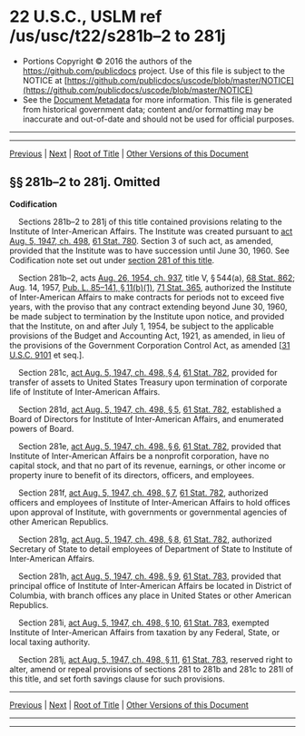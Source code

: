 ---
---

# 22 U.S.C., USLM ref /us/usc/t22/s281b–2 to 281j

* Portions Copyright © 2016 the authors of the https://github.com/publicdocs project.
  Use of this file is subject to the NOTICE at [https://github.com/publicdocs/uscode/blob/master/NOTICE](https://github.com/publicdocs/uscode/blob/master/NOTICE)
* See the [Document Metadata](././../../../../..//README.md) for more information.
  This file is generated from historical government data; content and/or formatting may be inaccurate and out-of-date and should not be used for official purposes.

----------
----------

[Previous](./../../../../..//us/usc/t22/ch7/schX/m__us_usc_t22_s281b–1.md) | [Next](./../../../../..//us/usc/t22/ch7/schX/m__us_usc_t22_s281k.md) | [Root of Title](./../../../../../) | [Other Versions of this Document](https://publicdocs.github.io/go/links?ns=uslm&ref=%2Fus%2Fusc%2Ft22%2Fs281b%E2%80%932+to+281j)

## §§ 281b–2 to 281j. Omitted

 __Codification__ 

    Sections 281b–2 to 281j of this title contained provisions relating to the Institute of Inter-American Affairs. The Institute was created pursuant to [act Aug. 5, 1947, ch. 498][/us/act/1947-08-05/ch498], [61 Stat. 780][/us/stat/61/780]. Section 3 of such act, as amended, provided that the Institute was to have succession until June 30, 1960. See Codification note set out under [section 281 of this title][/us/usc/t22/s281].

    Section 281b–2, acts [Aug. 26, 1954, ch. 937][/us/act/1954-08-26/ch937], title V, § 544(a), [68 Stat. 862][/us/stat/68/862]; Aug. 14, 1957, [Pub. L. 85–141, § 11(b)(1)][/us/pl/85/141/s11/b/1], [71 Stat. 365][/us/stat/71/365], authorized the Institute of Inter-American Affairs to make contracts for periods not to exceed five years, with the proviso that any contract extending beyond June 30, 1960, be made subject to termination by the Institute upon notice, and provided that the Institute, on and after July 1, 1954, be subject to the applicable provisions of the Budget and Accounting Act, 1921, as amended, in lieu of the provisions of the Government Corporation Control Act, as amended \[[31 U.S.C. 9101][/us/usc/t31/s9101] et seq.\].

    Section 281c, [act Aug. 5, 1947, ch. 498, § 4][/us/act/1947-08-05/ch498/s4], [61 Stat. 782][/us/stat/61/782], provided for transfer of assets to United States Treasury upon termination of corporate life of Institute of Inter-American Affairs.

    Section 281d, [act Aug. 5, 1947, ch. 498, § 5][/us/act/1947-08-05/ch498/s5], [61 Stat. 782][/us/stat/61/782], established a Board of Directors for Institute of Inter-American Affairs, and enumerated powers of Board.

    Section 281e, [act Aug. 5, 1947, ch. 498, § 6][/us/act/1947-08-05/ch498/s6], [61 Stat. 782][/us/stat/61/782], provided that Institute of Inter-American Affairs be a nonprofit corporation, have no capital stock, and that no part of its revenue, earnings, or other income or property inure to benefit of its directors, officers, and employees.

    Section 281f, [act Aug. 5, 1947, ch. 498, § 7][/us/act/1947-08-05/ch498/s7], [61 Stat. 782][/us/stat/61/782], authorized officers and employees of Institute of Inter-American Affairs to hold offices upon approval of Institute, with governments or governmental agencies of other American Republics.

    Section 281g, [act Aug. 5, 1947, ch. 498, § 8][/us/act/1947-08-05/ch498/s8], [61 Stat. 782][/us/stat/61/782], authorized Secretary of State to detail employees of Department of State to Institute of Inter-American Affairs.

    Section 281h, [act Aug. 5, 1947, ch. 498, § 9][/us/act/1947-08-05/ch498/s9], [61 Stat. 783][/us/stat/61/783], provided that principal office of Institute of Inter-American Affairs be located in District of Columbia, with branch offices any place in United States or other American Republics.

    Section 281i, [act Aug. 5, 1947, ch. 498, § 10][/us/act/1947-08-05/ch498/s10], [61 Stat. 783][/us/stat/61/783], exempted Institute of Inter-American Affairs from taxation by any Federal, State, or local taxing authority.

    Section 281j, [act Aug. 5, 1947, ch. 498, § 11][/us/act/1947-08-05/ch498/s11], [61 Stat. 783][/us/stat/61/783], reserved right to alter, amend or repeal provisions of sections 281 to 281b and 281c to 281l of this title, and set forth savings clause for such provisions.

----------

[Previous](./../../../../..//us/usc/t22/ch7/schX/m__us_usc_t22_s281b–1.md) | [Next](./../../../../..//us/usc/t22/ch7/schX/m__us_usc_t22_s281k.md) | [Root of Title](./../../../../../) | [Other Versions of this Document](https://publicdocs.github.io/go/links?ns=uslm&ref=%2Fus%2Fusc%2Ft22%2Fs281b%E2%80%932+to+281j)

----------
----------

[/us/act/1947-08-05/ch498]: https://publicdocs.github.io/go/links?ns=uslm&ref=%2Fus%2Fact%2F1947-08-05%2Fch498
[/us/stat/61/780]: https://publicdocs.github.io/go/links?ns=uslm&ref=%2Fus%2Fstat%2F61%2F780
[/us/usc/t22/s281]: https://publicdocs.github.io/go/links?ns=uslm&ref=%2Fus%2Fusc%2Ft22%2Fs281
[/us/act/1954-08-26/ch937]: https://publicdocs.github.io/go/links?ns=uslm&ref=%2Fus%2Fact%2F1954-08-26%2Fch937
[/us/stat/68/862]: https://publicdocs.github.io/go/links?ns=uslm&ref=%2Fus%2Fstat%2F68%2F862
[/us/pl/85/141/s11/b/1]: https://publicdocs.github.io/go/links?ns=uslm&ref=%2Fus%2Fpl%2F85%2F141%2Fs11%2Fb%2F1
[/us/stat/71/365]: https://publicdocs.github.io/go/links?ns=uslm&ref=%2Fus%2Fstat%2F71%2F365
[/us/usc/t31/s9101]: https://publicdocs.github.io/go/links?ns=uslm&ref=%2Fus%2Fusc%2Ft31%2Fs9101
[/us/act/1947-08-05/ch498/s4]: https://publicdocs.github.io/go/links?ns=uslm&ref=%2Fus%2Fact%2F1947-08-05%2Fch498%2Fs4
[/us/stat/61/782]: https://publicdocs.github.io/go/links?ns=uslm&ref=%2Fus%2Fstat%2F61%2F782
[/us/act/1947-08-05/ch498/s5]: https://publicdocs.github.io/go/links?ns=uslm&ref=%2Fus%2Fact%2F1947-08-05%2Fch498%2Fs5
[/us/stat/61/782]: https://publicdocs.github.io/go/links?ns=uslm&ref=%2Fus%2Fstat%2F61%2F782
[/us/act/1947-08-05/ch498/s6]: https://publicdocs.github.io/go/links?ns=uslm&ref=%2Fus%2Fact%2F1947-08-05%2Fch498%2Fs6
[/us/stat/61/782]: https://publicdocs.github.io/go/links?ns=uslm&ref=%2Fus%2Fstat%2F61%2F782
[/us/act/1947-08-05/ch498/s7]: https://publicdocs.github.io/go/links?ns=uslm&ref=%2Fus%2Fact%2F1947-08-05%2Fch498%2Fs7
[/us/stat/61/782]: https://publicdocs.github.io/go/links?ns=uslm&ref=%2Fus%2Fstat%2F61%2F782
[/us/act/1947-08-05/ch498/s8]: https://publicdocs.github.io/go/links?ns=uslm&ref=%2Fus%2Fact%2F1947-08-05%2Fch498%2Fs8
[/us/stat/61/782]: https://publicdocs.github.io/go/links?ns=uslm&ref=%2Fus%2Fstat%2F61%2F782
[/us/act/1947-08-05/ch498/s9]: https://publicdocs.github.io/go/links?ns=uslm&ref=%2Fus%2Fact%2F1947-08-05%2Fch498%2Fs9
[/us/stat/61/783]: https://publicdocs.github.io/go/links?ns=uslm&ref=%2Fus%2Fstat%2F61%2F783
[/us/act/1947-08-05/ch498/s10]: https://publicdocs.github.io/go/links?ns=uslm&ref=%2Fus%2Fact%2F1947-08-05%2Fch498%2Fs10
[/us/stat/61/783]: https://publicdocs.github.io/go/links?ns=uslm&ref=%2Fus%2Fstat%2F61%2F783
[/us/act/1947-08-05/ch498/s11]: https://publicdocs.github.io/go/links?ns=uslm&ref=%2Fus%2Fact%2F1947-08-05%2Fch498%2Fs11
[/us/stat/61/783]: https://publicdocs.github.io/go/links?ns=uslm&ref=%2Fus%2Fstat%2F61%2F783


